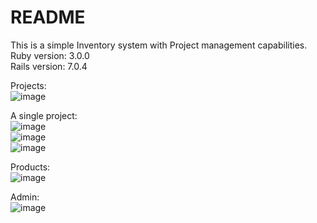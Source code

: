 # README
This is a simple Inventory system with Project management capabilities.  
Ruby version: 3.0.0  
Rails version: 7.0.4  

Projects:   
![image](https://github.com/eduardsriekstins/Stash-IS/assets/106615208/c6665766-e62d-4029-81f2-d8dec10b6ba2)  

A single project:  
![image](https://github.com/eduardsriekstins/Stash-IS/assets/106615208/55961eff-4d35-4322-ae45-65054757ea33)  
![image](https://github.com/eduardsriekstins/Stash-IS/assets/106615208/5d6b9e34-e903-4e10-8eec-d3ab2cd1aed1)  
![image](https://github.com/eduardsriekstins/Stash-IS/assets/106615208/0c1b3653-6c43-416c-a1a5-624346a4ff08)  

Products:  
![image](https://github.com/eduardsriekstins/Stash-IS/assets/106615208/b7ee3463-d1b4-4abc-bbc0-7438e38f6b57)  

Admin:  
![image](https://github.com/eduardsriekstins/Stash-IS/assets/106615208/fd4eac62-475c-4de4-9044-4bb08b2678ec)




